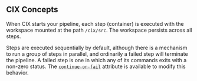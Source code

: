 ## CIX Concepts

When CIX starts your pipeline, each step (container) is executed with the workspace mounted at the
path `/cix/src`. The workspace persists across all steps.

Steps are executed sequentially by default, although there is a mechanism to run a group of steps
in parallel, and ordinarily a failed step will terminate the pipeline. A failed step is one in
which any of its commands exits with a non-zero status. The [`continue-on-fail`](/reference/yaml?id=continue-on-fail)
attribute is available to modify this behavior.
